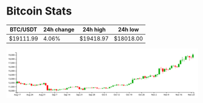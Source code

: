 # Bitcoin Stats

BTC/USDT|24h change|24h high|24h low|
|---|---|---|---|
|$19111.99|4.06%|$19418.97|$18018.00|

<img src="./chart.svg">
